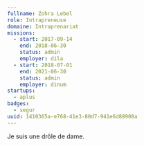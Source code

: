 ```yaml
---
fullname: Zohra Lebel
role: Intrapreneuse
domaine: Intraprenariat
missions:
  - start: 2017-09-14
    end: 2018-06-30
    status: admin
    employer: dila
  - start: 2018-07-01
    end: 2021-06-30
    status: admin
    employer: dinum
startups:
  - aplus
badges:
  - segur
uuid: 1410365a-e768-41e3-80d7-941e6d88900a
---
```

Je suis une drôle de dame.